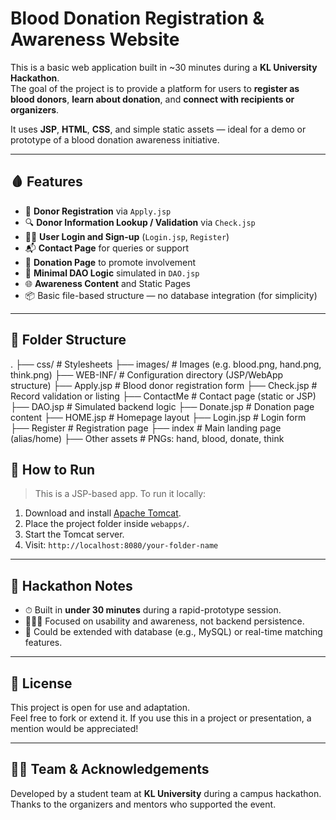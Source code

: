 # Blood Donation Registration & Awareness Website

This is a basic web application built in ~30 minutes during a **KL University Hackathon**.  
The goal of the project is to provide a platform for users to **register as blood donors**, **learn about donation**, and **connect with recipients or organizers**.

It uses **JSP**, **HTML**, **CSS**, and simple static assets — ideal for a demo or prototype of a blood donation awareness initiative.

---

## 🩸 Features

- 🧾 **Donor Registration** via `Apply.jsp`
- 🔍 **Donor Information Lookup / Validation** via `Check.jsp`
- 🙋‍♂️ **User Login and Sign-up** (`Login.jsp`, `Register`)
- 📬 **Contact Page** for queries or support
- 💝 **Donation Page** to promote involvement
- 📄 **Minimal DAO Logic** simulated in `DAO.jsp`
- 🌐 **Awareness Content** and Static Pages
- 📦 Basic file-based structure — no database integration (for simplicity)

---

## 📁 Folder Structure

.
├── css/ # Stylesheets
├── images/ # Images (e.g. blood.png, hand.png, think.png)
├── WEB-INF/ # Configuration directory (JSP/WebApp structure)
├── Apply.jsp # Blood donor registration form
├── Check.jsp # Record validation or listing
├── ContactMe # Contact page (static or JSP)
├── DAO.jsp # Simulated backend logic
├── Donate.jsp # Donation page content
├── HOME.jsp # Homepage layout
├── Login.jsp # Login form
├── Register # Registration page
├── index # Main landing page (alias/home)
├── Other assets # PNGs: hand, blood, donate, think


## 🚀 How to Run

> This is a JSP-based app. To run it locally:

1. Download and install [Apache Tomcat](https://tomcat.apache.org/).
2. Place the project folder inside `webapps/`.
3. Start the Tomcat server.
4. Visit: `http://localhost:8080/your-folder-name`

---

## 📌 Hackathon Notes

- ⏱ Built in **under 30 minutes** during a rapid-prototype session.
- 🧑‍🤝‍🧑 Focused on usability and awareness, not backend persistence.
- 🔧 Could be extended with database (e.g., MySQL) or real-time matching features.

---

## 📄 License

This project is open for use and adaptation.  
Feel free to fork or extend it. If you use this in a project or presentation, a mention would be appreciated!

---

## 🙋‍♀️ Team & Acknowledgements

Developed by a student team at **KL University** during a campus hackathon.  
Thanks to the organizers and mentors who supported the event.
